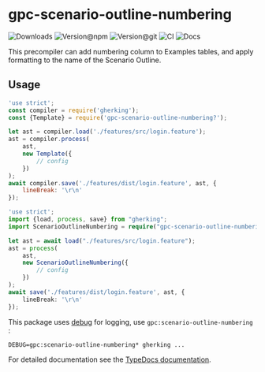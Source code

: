 # gpc-scenario-outline-numbering

![Downloads](https://img.shields.io/npm/dw/gpc-scenario-outline-numbering?style=flat-square)
![Version@npm](https://img.shields.io/npm/v/gpc-scenario-outline-numbering??label=version%40npm&style=flat-square)
![Version@git](https://img.shields.io/github/package-json/v/gherking/gpc-scenario-outline-numbering?/master?label=version%40git&style=flat-square)
![CI](https://img.shields.io/github/workflow/status/gherking/gpc-scenario-outline-numbering?/CI/master?label=ci&style=flat-square)
![Docs](https://img.shields.io/github/workflow/status/gherking/gpc-scenario-outline-numbering?/Docs/master?label=docs&style=flat-square)

This precompiler can add numbering column to Examples tables, and apply formatting to the name of the Scenario Outline.

## Usage

```javascript
'use strict';
const compiler = require('gherking');
const {Template} = require('gpc-scenario-outline-numbering?');

let ast = compiler.load('./features/src/login.feature');
ast = compiler.process(
    ast,
    new Template({
        // config
    })
);
await compiler.save('./features/dist/login.feature', ast, {
    lineBreak: '\r\n'
});
```

```typescript
'use strict';
import {load, process, save} from "gherking";
import ScenarioOutlineNumbering = require("gpc-scenario-outline-numbering");

let ast = await load("./features/src/login.feature");
ast = process(
    ast,
    new ScenarioOutlineNumbering({
        // config
    })
);
await save('./features/dist/login.feature', ast, {
    lineBreak: '\r\n'
});
```

This package uses [debug](https://www.npmjs.com/package/debug) for logging, use `gpc:scenario-outline-numbering` :

```shell
DEBUG=gpc:scenario-outline-numbering* gherking ...
```

For detailed documentation see the [TypeDocs documentation](https://gherking.github.io/gpc-scenario-outline-numbering/).
